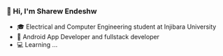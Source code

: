 ### 👋 Hi, I'm Sharew Endeshw
- 🎓 Electrical and Computer Engineering student at Injibara University
- 📱 Android App Developer and fullstack developer
- 💻 Learning ...
